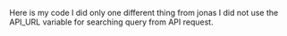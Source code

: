 Here is  my code I did only one different thing from jonas I did not use the API_URL variable for searching query from API request.
